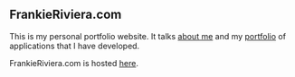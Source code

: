 
## FrankieRiviera.com

This is my personal portfolio website. It talks [about me](http://http://frankieriviera.com/about) and my [portfolio](http://http://frankieriviera.com/portfolio) of applications that I have developed.<br>

FrankieRiviera.com is hosted [here](http://http://frankieriviera.com/).






